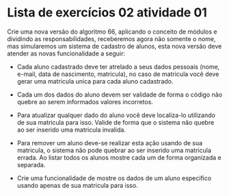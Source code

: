 # Lista de exercícios 02 atividade 01

Crie uma nova versão do algoritmo 66, aplicando o conceito de módulos e dividindo as responsabilidades, receberemos agora não somente o nome, mas simularemos um sistema de cadastro de alunos, esta nova versão deve atender as novas funcionalidade a seguir:

- Cada aluno cadastrado deve ter atrelado a seus dados pessoais (nome, e-mail, data de nascimento, matricula), no caso de matricula você deve gerar uma matricula unica para cada aluno cadastrado.

- Cada um dos dados do aluno devem ser validade de forma o código não quebre ao serem informados valores incorretos.

- Para atualizar qualquer dado do aluno você deve localiza-lo utilizando de sua matricula para isso. Valide de forma que o sistema não quebre ao ser inserido uma matricula invalida.

- Para remover um aluno deve-se realizar esta ação usando de sua matricula, o sistema não pode quebrar ao ser inserido uma matricula errada.
Ao listar todos os alunos mostre cada um de forma organizada e separada.

- Crie uma funcionalidade de mostre os dados de um aluno especifico usando apenas de sua matricula para isso.
